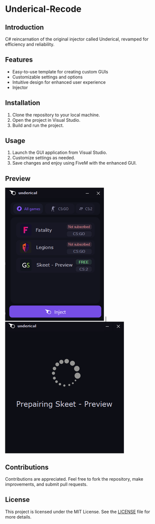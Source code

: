# Underical-Recode

## Introduction
C# reincarnation of the original injector called Underical, revamped for efficiency and reliability.

## Features
- Easy-to-use template for creating custom GUIs
- Customizable settings and options
- Intuitive design for enhanced user experience
- Injector

## Installation
1. Clone the repository to your local machine.
2. Open the project in Visual Studio.
3. Build and run the project.

## Usage
1. Launch the GUI application from Visual Studio.
2. Customize settings as needed.
3. Save changes and enjoy using FiveM with the enhanced GUI.

## Preview
![Image](https://github.com/Tap1337/Underical-Recode/blob/main/packages/312.png) | ![Image1](https://github.com/Tap1337/Underical-Recode/blob/main/packages/1231.png)

## Contributions
Contributions are appreciated. Feel free to fork the repository, make improvements, and submit pull requests.

## License
This project is licensed under the MIT License. See the [LICENSE](LICENSE) file for more details.
